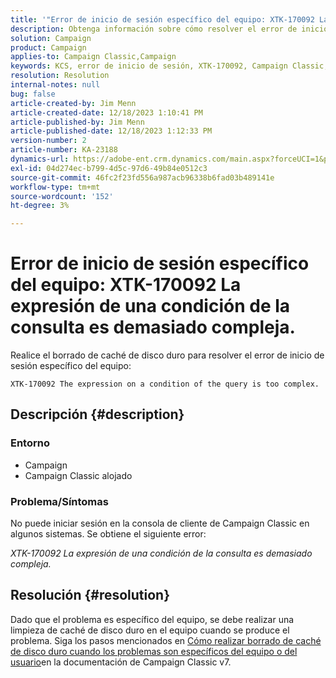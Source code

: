 ```yaml
---
title: '"Error de inicio de sesión específico del equipo: XTK-170092 La expresión de una condición de la consulta es demasiado compleja".'
description: Obtenga información sobre cómo resolver el error de inicio de sesión en la consola de cliente del Campaign Classic específico del equipo.
solution: Campaign
product: Campaign
applies-to: Campaign Classic,Campaign
keywords: KCS, error de inicio de sesión, XTK-170092, Campaign Classic, caché de disco duro borrar
resolution: Resolution
internal-notes: null
bug: false
article-created-by: Jim Menn
article-created-date: 12/18/2023 1:10:41 PM
article-published-by: Jim Menn
article-published-date: 12/18/2023 1:12:33 PM
version-number: 2
article-number: KA-23188
dynamics-url: https://adobe-ent.crm.dynamics.com/main.aspx?forceUCI=1&pagetype=entityrecord&etn=knowledgearticle&id=b1a668d2-a69d-ee11-be37-6045bd006268
exl-id: 04d274ec-b799-4d5c-97d6-49b84e0512c3
source-git-commit: 46fc2f23fd556a987acb96338b6fad03b489141e
workflow-type: tm+mt
source-wordcount: '152'
ht-degree: 3%

---
```


# Error de inicio de sesión específico del equipo: XTK-170092 La expresión de una condición de la consulta es demasiado compleja.


Realice el borrado de caché de disco duro para resolver el error de inicio de sesión específico del equipo:




```
XTK-170092 The expression on a condition of the query is too complex.
```




## Descripción {#description}


### <b>Entorno</b>

- Campaign
- Campaign Classic alojado




### <b>Problema/Síntomas</b>

No puede iniciar sesión en la consola de cliente de Campaign Classic en algunos sistemas. Se obtiene el siguiente error:

*XTK-170092 La expresión de una condición de la consulta es demasiado compleja.*


## Resolución {#resolution}


Dado que el problema es específico del equipo, se debe realizar una limpieza de caché de disco duro en el equipo cuando se produce el problema. Siga los pasos mencionados en [Cómo realizar borrado de caché de disco duro cuando los problemas son específicos del equipo o del usuario](https://experienceleague.adobe.com/docs/campaign-classic/using/getting-started/starting-with-adobe-campaign/faq/faq-campaign-config.html#perform-hard-cache-clear)en la documentación de Campaign Classic v7.
